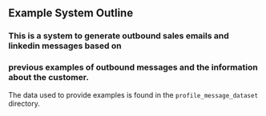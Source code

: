 ## Example System Outline  

### This is a system to generate outbound sales emails and linkedin messages based on 
### previous examples of outbound messages and the information about the customer.  

The data used to provide examples is found in the `profile_message_dataset` directory.